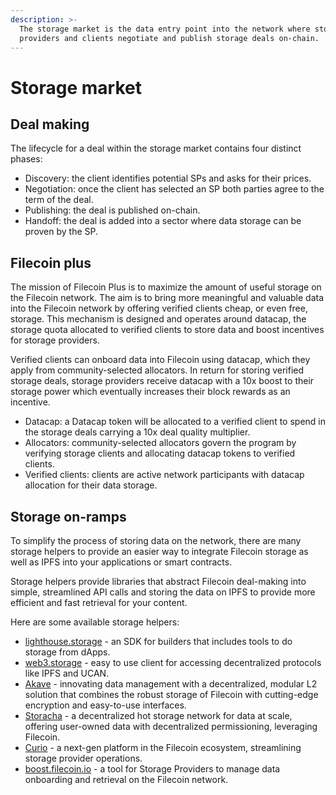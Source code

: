 ```yaml
---
description: >-
  The storage market is the data entry point into the network where storage
  providers and clients negotiate and publish storage deals on-chain.
---
```


# Storage market

## Deal making

The lifecycle for a deal within the storage market contains four distinct phases:

* Discovery: the client identifies potential SPs and asks for their prices.
* Negotiation: once the client has selected an SP both parties agree to the term of the deal.
* Publishing: the deal is published on-chain.
* Handoff: the deal is added into a sector where data storage can be proven by the SP.

## Filecoin plus

The mission of Filecoin Plus is to maximize the amount of useful storage on the Filecoin network. The aim is to bring more meaningful and valuable data into the Filecoin network by offering verified clients cheap, or even free, storage. This mechanism is designed and operates around datacap, the storage quota allocated to verified clients to store data and boost incentives for storage providers.

Verified clients can onboard data into Filecoin using datacap, which they apply from community-selected allocators. In return for storing verified storage deals, storage providers receive datacap with a 10x boost to their storage power which eventually increases their block rewards as an incentive.

* Datacap: a Datacap token will be allocated to a verified client to spend in the storage deals carrying a 10x deal quality multiplier.
* Allocators: community-selected allocators govern the program by verifying storage clients and allocating datacap tokens to verified clients.
* Verified clients: clients are active network participants with datacap allocation for their data storage.

## Storage on-ramps

To simplify the process of storing data on the network, there are many storage helpers to provide an easier way to integrate Filecoin storage as well as IPFS into your applications or smart contracts.

Storage helpers provide libraries that abstract Filecoin deal-making into simple, streamlined API calls and storing the data on IPFS to provide more efficient and fast retrieval for your content.

Here are some available storage helpers:

* [lighthouse.storage](https://www.lighthouse.storage/) - an SDK for builders that includes tools to do storage from dApps.
* [web3.storage](https://web3.storage/) - easy to use client for accessing decentralized protocols like IPFS and UCAN.
* [Akave](https://www.akave.ai/) - innovating data management with a decentralized, modular L2 solution that combines the robust storage of Filecoin with cutting-edge encryption and easy-to-use interfaces. 
* [Storacha](https://storacha.network/) - a decentralized hot storage network for data at scale, offering user-owned data with decentralized permissioning, leveraging Filecoin.
* [Curio](https://curiostorage.org/) - a next-gen platform in the Filecoin ecosystem, streamlining storage provider operations.
* [boost.filecoin.io](https://boost.filecoin.io/) - a tool for Storage Providers to manage data onboarding and retrieval on the Filecoin network.

